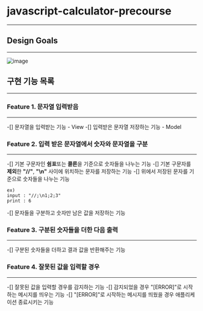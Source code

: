 # javascript-calculator-precourse
---
## Design Goals
---
![image](https://github.com/user-attachments/assets/c838ee89-ed6c-4b65-8c13-bf79cf9d8863)

## 구현 기능 목록
---
### Feature 1. 문자열 입력받음
---
-[] 문자열을 입력받는 기능 - View
-[] 입력받은 문자열 저장하는 기능 - Model 

### Feature 2. 입력 받은 문자열에서 숫자와 문자열을 구분
---
-[] 기본 구문자인 **쉼표**또는 **콜론**을 기준으로 숫자들을 나누는 기능 
-[] 기본 구문자를 **제외**한 **"//"**, **"\n"** 사이에 위치하는 문자를 저장하는 기능 
-[] 위에서 저장된 문자를 기준으로 숫자들을 나누는 기능 
```
ex)
input : "//;\n1;2;3"
print : 6
```
-[] 문자들을 구분하고 숫자만 남은 값을 저장하는 기능 

### Feature 3. 구분된 숫자들을 더한 다음 출력 
---
-[] 구분된 숫자들을 더하고 결과 값을 반환해주는 기능

### Feature 4. 잘못된 값을 입력할 경우
---
-[] 잘못된 값을 입력할 경우를 감지하는 기능
-[] 감지되었을 경우 "[ERROR]"로 시작하는 메시지를 띄우는 기능
-[] "[ERROR]"로 시작하는 메시지를 띄웠을 경우 애플리케이션 종료시키는 기능
